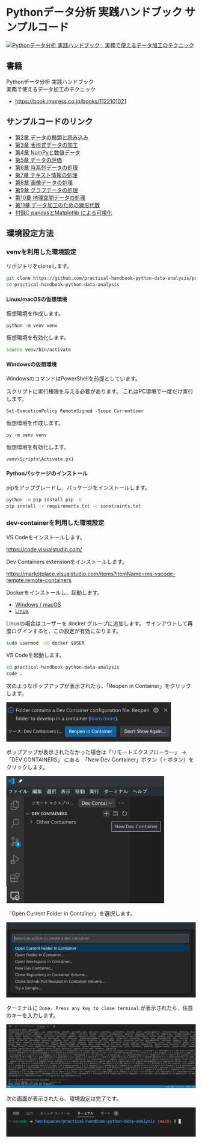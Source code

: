 # Pythonデータ分析 実践ハンドブック サンプルコード

[![Pythonデータ分析 実践ハンドブック　実務で使えるデータ加工のテクニック](https://img.ips.co.jp/ij/22/1122101021/1122101021-520x.jpg)](https://book.impress.co.jp/books/1122101021)

## 書籍

Pythonデータ分析 実践ハンドブック  
実務で使えるデータ加工のテクニック

- https://book.impress.co.jp/books/1122101021

## サンプルコードのリンク

- [第2章 データの種類と読み込み](./02-read-data)
- [第3章 表形式データの加工](./03-table-data)
- [第4章 NumPyと数値データ](./04-numerical)
- [第5章 データの評価](./05-evaluation)
- [第6章 時系列データの処理](./06-timeseries)
- [第7章 テキスト情報の処理](./07-text-data)
- [第8章 画像データの処理](./08-image-data)
- [第9章 グラフデータの処理](./09-graph-network)
- [第10章 地理空間データの処理](./10-geo-data)
- [第11章 データ加工のための線形代数](./appendix)
- [付録C pandasとMatplotlib による可視化](./11-math)

## 環境設定方法

### venvを利用した環境設定

リポジトリをcloneします。

```bash
git clone https://github.com/practical-handbook-python-data-analysis/practical-handbook-python-data-analysis.git
cd practical-handbook-python-data-analysis
```

#### Linux/macOSの仮想環境

仮想環境を作成します。

```
python -m venv venv
```

仮想環境を有効化します。

```bash
source venv/bin/activate
```

#### Windowsの仮想環境

WindowsのコマンドはPowerShellを前提としています。

スクリプトに実行権限を与える必要があります。 これはPC環境で一度だけ実行します。

```
Set-ExecutionPolicy RemoteSigned -Scope CurrentUser
```

仮想環境を作成します。

```
py -m venv venv
```

仮想環境を有効化します。

```
venv\Scripts\Activate.ps1
```

#### Pythonパッケージのインストール

pipをアップグレードし、パッケージをインストールします。

```bash
python -m pip install pip -U
pip install -r requirements.txt -c constraints.txt
```

### dev-containerを利用した環境設定

VS Codeをインストールします。

https://code.visualstudio.com/

Dev Containers extensionをインストールします。

https://marketplace.visualstudio.com/items?itemName=ms-vscode-remote.remote-containers

Dockerをインストールし、起動します。

- [Windows / macOS](https://www.docker.com/products/docker-desktop)
- [Linux](https://docs.docker.com/install/#supported-platforms)

Linuxの場合はユーザーを docker グループに追加します。 サインアウトして再度ログインすると、この設定が有効になります。

```bash
sudo usermod -aG docker $USER
```

VS Codeを起動します。

```bash
cd practical-handbook-python-data-analysis
code .
```

次のようなポップアップが表示されたら、「Reopen in Container」をクリックします。

![](./images/reopen_in_container.png)

ポップアップが表示されたなかった場合は「リモートエクスプローラー」 -> 「DEV CONTAINERS」 にある　「New Dev Container」ボタン（＋ボタン）をクリックします。

![](./images/new_dev_container.png)

「Open Current Folder in Container」を選択します。

![](./images/open_current_folder_in_container.png)

ターミナルに `Done. Press any key to close terminal` が表示されたら、任意のキーを入力します。

![](./images/done.png)

次の画面が表示されたら、環境設定は完了です。

![](./images/terminal.png)